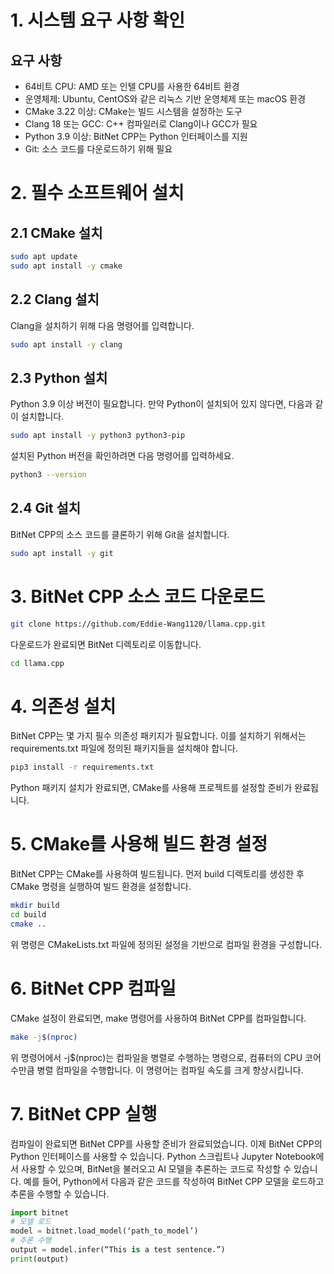 # 1. 시스템 요구 사항 확인
## 요구 사항
- 64비트 CPU: AMD 또는 인텔 CPU를 사용한 64비트 환경
- 운영체제: Ubuntu, CentOS와 같은 리눅스 기반 운영체제 또는 macOS 환경
- CMake 3.22 이상: CMake는 빌드 시스템을 설정하는 도구
- Clang 18 또는 GCC: C++ 컴파일러로 Clang이나 GCC가 필요
- Python 3.9 이상: BitNet CPP는 Python 인터페이스를 지원
- Git: 소스 코드를 다운로드하기 위해 필요

# 2. 필수 소프트웨어 설치
## 2.1 CMake 설치
```bash
sudo apt update
sudo apt install -y cmake
```

## 2.2 Clang 설치
Clang을 설치하기 위해 다음 명령어를 입력합니다.
```bash
sudo apt install -y clang
```

## 2.3 Python 설치
Python 3.9 이상 버전이 필요합니다. 만약 Python이 설치되어 있지 않다면, 다음과 같이 설치합니다.
```bash
sudo apt install -y python3 python3-pip
```
설치된 Python 버전을 확인하려면 다음 명령어를 입력하세요.
```bash
python3 --version
```

## 2.4 Git 설치
BitNet CPP의 소스 코드를 클론하기 위해 Git을 설치합니다.
```bash
sudo apt install -y git
```

# 3. BitNet CPP 소스 코드 다운로드
```bash
git clone https://github.com/Eddie-Wang1120/llama.cpp.git
```
다운로드가 완료되면 BitNet 디렉토리로 이동합니다.
```bash
cd llama.cpp
```

# 4. 의존성 설치
BitNet CPP는 몇 가지 필수 의존성 패키지가 필요합니다. 이를 설치하기 위해서는 requirements.txt 파일에 정의된 패키지들을 설치해야 합니다.
```bash
pip3 install -r requirements.txt
```
Python 패키지 설치가 완료되면, CMake를 사용해 프로젝트를 설정할 준비가 완료됩니다.

# 5. CMake를 사용해 빌드 환경 설정
BitNet CPP는 CMake를 사용하여 빌드됩니다. 먼저 build 디렉토리를 생성한 후 CMake 명령을 실행하여 빌드 환경을 설정합니다.
```bash
mkdir build
cd build
cmake ..
```
위 명령은 CMakeLists.txt 파일에 정의된 설정을 기반으로 컴파일 환경을 구성합니다.

# 6. BitNet CPP 컴파일
CMake 설정이 완료되면, make 명령어를 사용하여 BitNet CPP를 컴파일합니다.
```bash
make -j$(nproc)
```
위 명령어에서 -j$(nproc)는 컴파일을 병렬로 수행하는 명령으로, 컴퓨터의 CPU 코어 수만큼 병렬 컴파일을 수행합니다. 이 명령어는 컴파일 속도를 크게 향상시킵니다.

# 7. BitNet CPP 실행
컴파일이 완료되면 BitNet CPP를 사용할 준비가 완료되었습니다. 이제 BitNet CPP의 Python 인터페이스를 사용할 수 있습니다. Python 스크립트나 Jupyter Notebook에서 사용할 수 있으며, BitNet을 불러오고 AI 모델을 추론하는 코드로 작성할 수 있습니다.
예를 들어, Python에서 다음과 같은 코드를 작성하여 BitNet CPP 모델을 로드하고 추론을 수행할 수 있습니다.
```python
import bitnet
# 모델 로드
model = bitnet.load_model(‘path_to_model’)
# 추론 수행
output = model.infer(“This is a test sentence.”)
print(output)
```






